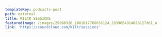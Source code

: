```yaml
---
templateKey: podcasts-post
path: external
title: KILtR SESSIONS
featuredImage: /images/29060326_1881017768636124_2939664314626127361_o.png
link: 'https://soundcloud.com/kiltrsessions'
---
```



